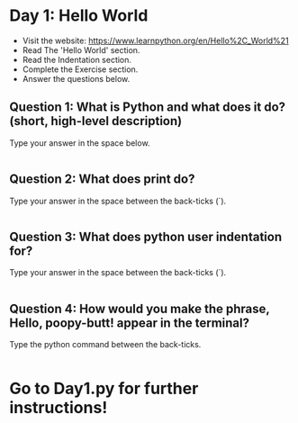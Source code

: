 # Day 1: Hello World
* Visit the website: https://www.learnpython.org/en/Hello%2C_World%21
* Read The 'Hello World' section. 
* Read the Indentation section.
* Complete the Exercise section.
* Answer the questions below.

## Question 1: What is Python and what does it do? (short, high-level description)
Type your answer in the space below.
```

```

## Question 2: What does print do?
Type your answer in the space between the back-ticks (`). 
```

```

## Question 3: What does python user indentation for?
Type your answer in the space between the back-ticks (`).
```

```

## Question 4: How would you make the phrase, Hello, poopy-butt! appear in the terminal? 
Type the python command between the back-ticks.
```

```

# Go to Day1.py for further instructions!